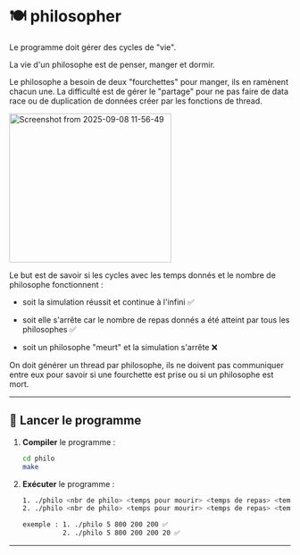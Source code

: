 # 🍽️ philosopher

Le programme doit gérer des cycles de "vie".

La vie d'un philosophe est de penser, manger et dormir.

Le philosophe a besoin de deux "fourchettes" pour manger, ils en ramènent chacun une. La difficulté est de gérer le "partage" pour ne pas faire de data race ou de duplication de données créer par les fonctions de thread.

<img width="290" height="267" alt="Screenshot from 2025-09-08 11-56-49" src="https://github.com/user-attachments/assets/08aedf49-5f20-4026-8426-656f99e46e14" />

Le but est de savoir si les cycles avec les temps donnés et le nombre de philosophe fonctionnent :

- soit la simulation réussit et continue à l'infini ✅

- soit elle s'arrête car le nombre de repas donnés a été atteint par tous les philosophes ✅

- soit un philosophe "meurt" et la simulation s'arrête ❌

On doit générer un thread par philosophe, ils ne doivent pas communiquer entre eux pour savoir si une fourchette est prise ou si un philosophe est mort.

---

## 🚀 Lancer le programme

1. **Compiler** le programme :
   ```bash
   cd philo
   make
   ```

2. **Exécuter** le programme :
   ```bash
   1. ./philo <nbr de philo> <temps pour mourir> <temps de repas> <temps de sommeil>
   2. ./philo <nbr de philo> <temps pour mourir> <temps de repas> <temps de sommeil> <nbr de repas>

   exemple : 1. ./philo 5 800 200 200 ✅
             2. ./philo 5 800 200 200 20 ✅
   ```

---

